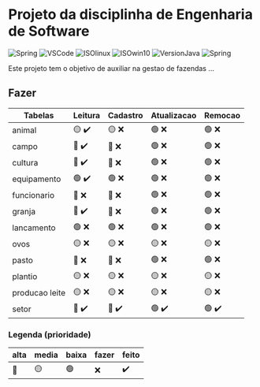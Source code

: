 # Projeto da disciplinha de Engenharia de Software

![Spring](https://img.shields.io/badge/IDE-SpringTool-success)
![VSCode](https://img.shields.io/badge/IDE-VSCode-blue)
![ISOlinux](https://img.shields.io/badge/ISO-Ubuntu-blueviolet)
![ISOwin10](https://img.shields.io/badge/ISO-Win10-blue)
![VersionJava](https://img.shields.io/badge/Java-v17-red)
![Spring](https://img.shields.io/github/repo-size/danieldiv/gerencia-fazenda)

<p>
  Este projeto tem o objetivo de auxiliar na gestao de fazendas ...
</p>

## Fazer

| Tabelas        | Leitura                            | Cadastro                        | Atualizacao                       | Remocao                           |
| -------------- | ---------------------------------- | ------------------------------- | --------------------------------- | --------------------------------- |
| animal         | :yellow_circle: :heavy_check_mark: | :yellow_circle: :x:             | :green_circle: :x:                | :green_circle: :x:                |
| campo          | :red_circle: :heavy_check_mark:    | :red_circle: :x:                | :green_circle: :x:                | :green_circle: :x:                |
| cultura        | :red_circle: :heavy_check_mark:    | :red_circle: :x:                | :green_circle: :x:                | :green_circle: :x:                |
| equipamento    | :green_circle: :heavy_check_mark:  | :green_circle: :x:              | :green_circle: :x:                | :green_circle: :x:                |
| funcionario    | :red_circle: :x:                   | :red_circle: :x:                | :green_circle: :x:                | :green_circle: :x:                |
| granja         | :red_circle: :heavy_check_mark:    | :red_circle: :x:                | :green_circle: :x:                | :green_circle: :x:                |
| lancamento     | :green_circle: :x:                 | :green_circle: :x:              | :green_circle: :x:                | :green_circle: :x:                |
| ovos           | :yellow_circle: :x:                | :yellow_circle: :x:             | :yellow_circle: :x:               | :yellow_circle: :x:               |
| pasto          | :red_circle: :x:                   | :red_circle: :x:                | :green_circle: :x:                | :green_circle: :x:                |
| plantio        | :yellow_circle: :x:                | :yellow_circle: :x:             | :yellow_circle: :x:               | :yellow_circle: :x:               |
| producao leite | :yellow_circle: :x:                | :yellow_circle: :x:             | :yellow_circle: :x:               | :yellow_circle: :x:               |
| setor          | :red_circle: :heavy_check_mark:    | :red_circle: :heavy_check_mark: | :green_circle: :heavy_check_mark: | :green_circle: :heavy_check_mark: |

### Legenda (prioridade)

| alta         | media           | baixa          | fazer | feito              |
| ------------ | --------------- | -------------- | ----- | ------------------ |
| :red_circle: | :yellow_circle: | :green_circle: | :x:   | :heavy_check_mark: |
